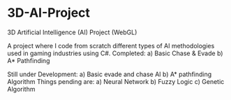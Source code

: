 # 3D-AI-Project
3D Artificial Intelligence (AI) Project (WebGL)

A project where I code from scratch different types of AI methodologies
used in gaming industries using C#.
Completed:
a) Basic Chase & Evade
b) A* Pathfinding

Still under Development:
a) Basic evade and chase AI
b) A* pathfinding Algorithm
Things pending are:
a) Neural Network
b) Fuzzy Logic
c) Genetic Algorithm
